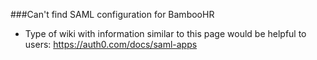 ###Can't find SAML configuration for BambooHR
* Type of wiki with information similar to this page would be helpful to users: https://auth0.com/docs/saml-apps
